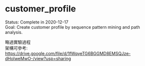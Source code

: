# customer_profile
Status: Complete in 2020-12-17  
Goal: Create customer profile by sequence pattern mining and path analysis.  

略過實驗過程  
架構可參考:  
https://drive.google.com/file/d/1fWqyeTG6BGGMD8EMSQJze-dHoIweMwO-/view?usp=sharing
